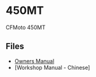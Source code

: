 # 450MT
CFMoto 450MT
## Files
- [Owners Manual](https://github.com/jteddy/450MT/blob/main/cfmoto_450mt_2024-en.pdf)
- [Workshop Manual - Chinese]
